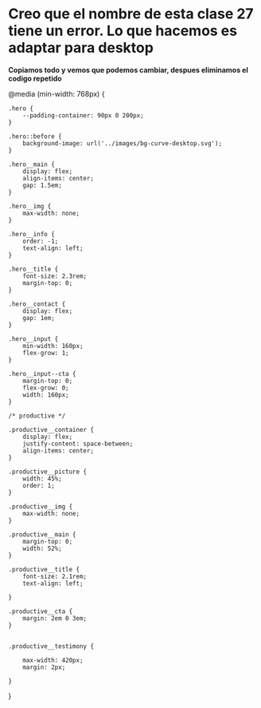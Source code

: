 # Creo que el nombre de esta clase 27 tiene un error. Lo que hacemos es adaptar para desktop

**Copiamos todo y vemos que podemos cambiar, despues eliminamos el codigo repetido**

@media (min-width: 768px) {

    .hero {
        --padding-container: 90px 0 200px;
    }

    .hero::before {
        background-image: url('../images/bg-curve-desktop.svg');
    }

    .hero__main {
        display: flex;
        align-items: center;
        gap: 1.5em;
    }

    .hero__img {
        max-width: none;
    }

    .hero__info {
        order: -1;
        text-align: left;
    }

    .hero__title {
        font-size: 2.3rem;
        margin-top: 0;
    }

    .hero__contact {
        display: flex;
        gap: 1em;
    }

    .hero__input {
        min-width: 160px;
        flex-grow: 1;
    }

    .hero__input--cta {
        margin-top: 0;
        flex-grow: 0;
        width: 160px;
    }

    /* productive */

    .productive__container {
        display: flex;
        justify-content: space-between;
        align-items: center;
    }

    .productive__picture {
        width: 45%;
        order: 1;
    }

    .productive__img {
        max-width: none;
    }

    .productive__main {
        margin-top: 0;
        width: 52%;
    }

    .productive__title {
        font-size: 2.1rem;
        text-align: left;

    }

    .productive__cta {
        margin: 2em 0 3em;
    }


    .productive__testimony {

        max-width: 420px;
        margin: 2px;

    }



}